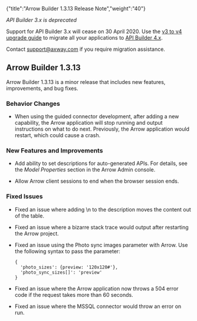 {"title":"Arrow Builder 1.3.13 Release Note","weight":"40"}

*API Builder 3.x is deprecated*

Support for API Builder 3.x will cease on 30 April 2020. Use the [v3 to v4 upgrade guide](https://docs.axway.com/bundle/API_Builder_4x_allOS_en/page/api_builder_v3_to_v4_upgrade_guide.html) to migrate all your applications to [API Builder 4.x](https://docs.axway.com/bundle/API_Builder_4x_allOS_en/page/api_builder_getting_started_guide.html).

Contact [support@axway.com](mailto:support@axway.com) if you require migration assistance.

## Arrow Builder 1.3.13

Arrow Builder 1.3.13 is a minor release that includes new features, improvements, and bug fixes.

### Behavior Changes

* When using the guided connector development, after adding a new capability, the Arrow application will stop running and output instructions on what to do next. Previously, the Arrow application would restart, which could cause a crash.

### New Features and Improvements

* Add ability to set descriptions for auto-generated APIs. For details, see the _Model Properties_ section in the Arrow Admin console.

* Allow Arrow client sessions to end when the browser session ends.

### Fixed Issues

* Fixed an issue where adding \\n to the description moves the content out of the table.

* Fixed an issue where a bizarre stack trace would output after restarting the Arrow project.

* Fixed an issue using the Photo sync images parameter with Arrow. Use the following syntax to pass the parameter:

    ```
    {
      'photo_sizes': {preview: '120x120#'},
      'photo_sync_sizes[]': 'preview'
    }
    ```

* Fixed an issue where the Arrow application now throws a 504 error code if the request takes more than 60 seconds.

* Fixed an issue where the MSSQL connector would throw an error on run.
